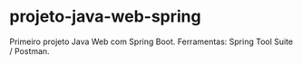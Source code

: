 # projeto-java-web-spring
Primeiro projeto Java Web com Spring Boot. Ferramentas: Spring Tool Suite / Postman.
